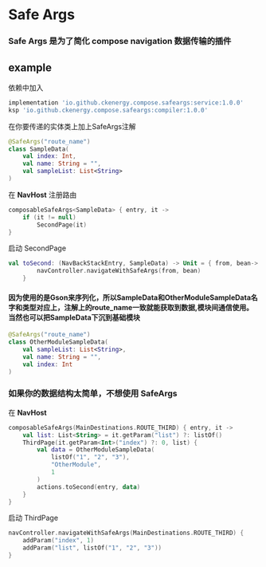 # Safe Args 
### Safe Args 是为了简化 compose navigation 数据传输的插件 </p>

## example

依赖中加入
```groovy
implementation 'io.github.ckenergy.compose.safeargs:service:1.0.0'
ksp 'io.github.ckenergy.compose.safeargs:compiler:1.0.0'
```

在你要传递的实体类上加上SafeArgs注解
```kotlin 
@SafeArgs("route_name") 
class SampleData(
    val index: Int,
    val name: String = "",
    val sampleList: List<String>
)
```
在 **NavHost** 注册路由
```kotlin 
composableSafeArgs<SampleData> { entry, it ->
    if (it != null)
        SecondPage(it)
}
```
启动 SecondPage 
```kotlin
val toSecond: (NavBackStackEntry, SampleData) -> Unit = { from, bean->
        navController.navigateWithSafeArgs(from, bean)
    }
```
#### 因为使用的是Gson来序列化，所以SampleData和OtherModuleSampleData名字和类型对应上，注解上的route_name一致就能获取到数据,模块间通信使用。当然也可以把SampleData下沉到基础模块
```kotlin
@SafeArgs("route_name")
class OtherModuleSampleData(
    val sampleList: List<String>,
    val name: String = "",
    val index: Int
)
```
### 如果你的数据结构太简单，不想使用 **SafeArgs**

在 **NavHost** 
```kotlin 
composableSafeArgs(MainDestinations.ROUTE_THIRD) { entry, it ->
    val list: List<String> = it.getParam("list") ?: listOf()
    ThirdPage(it.getParam<Int>("index") ?: 0, list) {
        val data = OtherModuleSampleData(
            listOf("1", "2", "3"),
            "OtherModule",
            1
        )
        actions.toSecond(entry, data)
    }
}
```
启动 ThirdPage
```kotlin
navController.navigateWithSafeArgs(MainDestinations.ROUTE_THIRD) {
    addParam("index", 1)
    addParam("list", listOf("1", "2", "3"))
}
```
